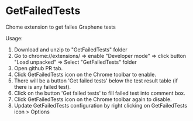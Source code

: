 # GetFailedTests

Chome extension to get failes Graphene tests

Usage:

1. Download and unzip to "GetFailedTests" folder
2. Go to chrome://extensions/ => enable "Developer mode" => click button "Load unpacked" => Select "GetFailedTests" folder
3. Open github PR tab.
4. Click GetFailedTests icon on the Chrome toolbar to enable.
5. There will be a button 'Get failed tests' below the test result table (if there is any failed test).
6. Click on the button 'Get failed tests' to fill failed test into comment box.
7. Click GetFailedTests icon on the Chrome toolbar again to disable.
8. Update GetFailedTests configuration by right clicking on GetFailedTests icon > Options
